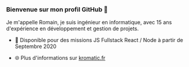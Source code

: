 ### Bienvenue sur mon profil GitHub 👋

Je m'appelle Romain, je suis ingénieur en informatique, avec 15 ans d'expérience en développement et gestion de projets.

- 💬 Disponible pour des missions JS Fullstack React / Node à partir de Septembre 2020
<!-- - 📫 Pour me joindre : [contact@kromatic.fr](mailto:contact@kromatic.fr) -->
- 🌐 Plus d'informations sur [kromatic.fr](https://kromatic.fr)

<!--
**romain-koenig/romain-koenig** is a ✨ _special_ ✨ repository because its `README.md` (this file) appears on your GitHub profile.

Here are some ideas to get you started:

- 🔭 I’m currently working on ...
- 🌱 I’m currently learning ...
- 👯 I’m looking to collaborate on ...
- 🤔 I’m looking for help with ...
- 💬 Ask me about ...
- 📫 How to reach me: ...
- 😄 Pronouns: ...
- ⚡ Fun fact: ...
-->
